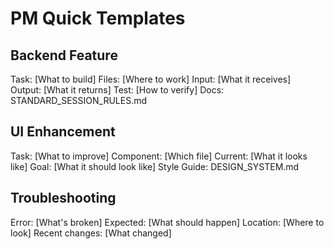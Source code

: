 # PM Quick Templates

## Backend Feature
Task: [What to build]
Files: [Where to work]
Input: [What it receives]  
Output: [What it returns]
Test: [How to verify]
Docs: STANDARD_SESSION_RULES.md

## UI Enhancement  
Task: [What to improve]
Component: [Which file]
Current: [What it looks like]
Goal: [What it should look like]
Style Guide: DESIGN_SYSTEM.md

## Troubleshooting
Error: [What's broken]
Expected: [What should happen]
Location: [Where to look]
Recent changes: [What changed]
